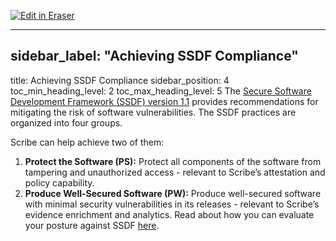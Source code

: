 <p><a target="_blank" href="https://app.eraser.io/workspace/KmRrxWwBVnL7YYT5KWmi" id="edit-in-eraser-github-link"><img alt="Edit in Eraser" src="https://firebasestorage.googleapis.com/v0/b/second-petal-295822.appspot.com/o/images%2Fgithub%2FOpen%20in%20Eraser.svg?alt=media&amp;token=968381c8-a7e7-472a-8ed6-4a6626da5501"></a></p>

---

## sidebar_label: "Achieving SSDF Compliance"
title: Achieving SSDF Compliance
sidebar_position: 4
toc_min_heading_level: 2
toc_max_heading_level: 5
The [﻿Secure Software Development Framework (SSDF) version 1.1](https://csrc.nist.gov/pubs/sp/800/218/final) provides recommendations for mitigating the risk of software vulnerabilities. The SSDF practices are organized into four groups. 

Scribe can help achieve two of them:

1. **Protect the Software (PS):** Protect all components of the software from tampering and unauthorized access - relevant to Scribe’s attestation and policy capability.
2. **Produce Well-Secured Software (PW):** Produce well-secured software with minimal security vulnerabilities in its releases - relevant to Scribe’s evidence enrichment and analytics.
Read about how you can evaluate your posture against SSDF [﻿here](ssdfpolicies).



<!--- Eraser file: https://app.eraser.io/workspace/KmRrxWwBVnL7YYT5KWmi --->